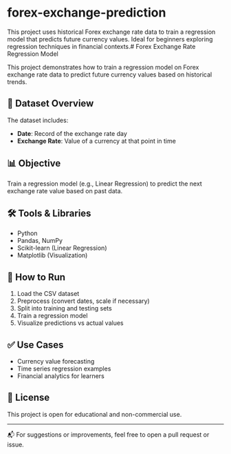 # forex-exchange-prediction
This project uses historical Forex exchange rate data to train a regression model that predicts future currency values. Ideal for beginners exploring regression techniques in financial contexts.# Forex Exchange Rate Regression Model

This project demonstrates how to train a regression model on Forex exchange rate data to predict future currency values based on historical trends.

## 📂 Dataset Overview
The dataset includes:
- **Date**: Record of the exchange rate day
- **Exchange Rate**: Value of a currency at that point in time

## 📊 Objective
Train a regression model (e.g., Linear Regression) to predict the next exchange rate value based on past data.

## 🛠️ Tools & Libraries
- Python
- Pandas, NumPy
- Scikit-learn (Linear Regression)
- Matplotlib (Visualization)

## 🚀 How to Run
1. Load the CSV dataset
2. Preprocess (convert dates, scale if necessary)
3. Split into training and testing sets
4. Train a regression model
5. Visualize predictions vs actual values

## ✅ Use Cases
- Currency value forecasting
- Time series regression examples
- Financial analytics for learners

## 📄 License
This project is open for educational and non-commercial use.

---

📬 For suggestions or improvements, feel free to open a pull request or issue.
